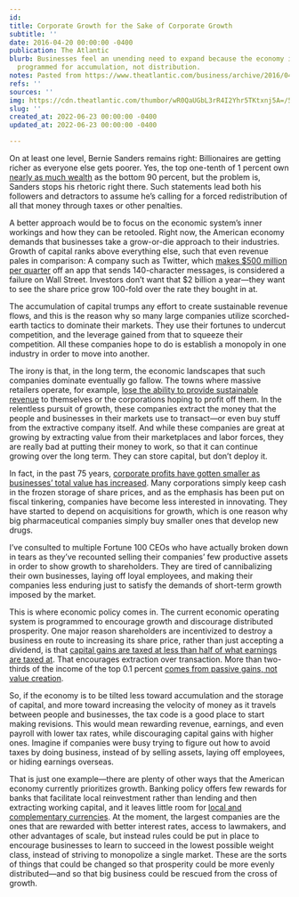 ```yaml
---
id: 
title: Corporate Growth for the Sake of Corporate Growth
subtitle: ''
date: 2016-04-20 00:00:00 -0400
publication: The Atlantic
blurb: Businesses feel an unending need to expand because the economy is currently
  programmed for accumulation, not distribution.
notes: Pasted from https://www.theatlantic.com/business/archive/2016/04/corporate-growth-for-the-sake-of-corporate-growth/479136/
refs: ''
sources: ''
img: https://cdn.theatlantic.com/thumbor/wR0QaUGbL3rR4I2Yhr5TKtxnj5A=/539x907:4766x3285/976x549/media/img/mt/2016/04/AP_524729968989/original.jpg
slug: ''
created_at: 2022-06-23 00:00:00 -0400
updated_at: 2022-06-23 00:00:00 -0400

---
```

On at least one level, Bernie Sanders remains right: Billionaires are getting richer as everyone else gets poorer. Yes, the top one-tenth of 1 percent own [nearly as much wealth](http://www.politifact.com/wisconsin/statements/2015/jul/29/bernie-s/bernie-sanders-madison-claims-top-01-americans-hav/) as the bottom 90 percent, but the problem is, Sanders stops his rhetoric right there. Such statements lead both his followers and detractors to assume he’s calling for a forced redistribution of all that money through taxes or other penalties.

A better approach would be to focus on the economic system’s inner workings and how they can be retooled. Right now, the American economy demands that businesses take a grow-or-die approach to their industries. Growth of capital ranks above everything else, such that even revenue pales in comparison: A company such as Twitter, which [makes $500 million per quarter](http://www.cnbc.com/2015/10/27/twitter-reports-quarterly-earnings.html) off an app that sends 140-character messages, is considered a failure on Wall Street. Investors don’t want that $2 billion a year—they want to see the share price grow 100-fold over the rate they bought in at.

The accumulation of capital trumps any effort to create sustainable revenue flows, and this is the reason why so many large companies utilize scorched-earth tactics to dominate their markets. They use their fortunes to undercut competition, and the leverage gained from that to squeeze their competition. All these companies hope to do is establish a monopoly in one industry in order to move into another.

The irony is that, in the long term, the economic landscapes that such companies dominate eventually go fallow. The towns where massive retailers operate, for example, [lose the ability to provide sustainable revenue](http://www.thefiscaltimes.com/Columns/2016/01/29/Why-Bad-News-Walmart-Good-News-Small-Town-USA) to themselves or the corporations hoping to profit off them. In the relentless pursuit of growth, these companies extract the money that the people and businesses in their markets use to transact—or even buy stuff from the extractive company itself. And while these companies are great at growing by extracting value from their marketplaces and labor forces, they are really bad at putting their money to work, so that it can continue growing over the long term. They can store capital, but don’t deploy it.

In fact, in the past 75 years, [corporate profits have gotten smaller as businesses’ total value has increased](http://www.forbes.com/sites/stevedenning/2012/01/25/shift-index-2011-the-most-important-business-study-ever/#3a451ebd270a). Many corporations simply keep cash in the frozen storage of share prices, and as the emphasis has been put on fiscal tinkering, companies have become less interested in innovating. They have started to depend on acquisitions for growth, which is one reason why big pharmaceutical companies simply buy smaller ones that develop new drugs.

I’ve consulted to multiple Fortune 100 CEOs who have actually broken down in tears as they’ve recounted selling their companies’ few productive assets in order to show growth to shareholders. They are tired of cannibalizing their own businesses, laying off loyal employees, and making their companies less enduring just to satisfy the demands of short-term growth imposed by the market.

This is where economic policy comes in. The current economic operating system is programmed to encourage growth and discourage distributed prosperity. One major reason shareholders are incentivized to destroy a business en route to increasing its share price, rather than just accepting a dividend, is that [capital gains are taxed at less than half of what earnings are taxed at](http://www.schwab.com/public/schwab/nn/articles/Taxes-Whats-New). That encourages extraction over transaction. More than two-thirds of the income of the top 0.1 percent [comes from passive gains, not value creation](http://www.cnbc.com/2015/04/09/where-the-rich-make-their-income.html).

So, if the economy is to be tilted less toward accumulation and the storage of capital, and more toward increasing the velocity of money as it travels between people and businesses, the tax code is a good place to start making revisions. This would mean rewarding revenue, earnings, and even payroll with lower tax rates, while discouraging capital gains with higher ones. Imagine if companies were busy trying to figure out how to avoid taxes by doing business, instead of by selling assets, laying off employees, or hiding earnings overseas.

That is just one example—there are plenty of other ways that the American economy currently prioritizes growth. Banking policy offers few rewards for banks that facilitate local reinvestment rather than lending and then extracting working capital, and it leaves little room for [local and complementary currencies](https://www.theatlantic.com/business/archive/2016/03/douglas-rushkoff-reimagining-money/472335/). At the moment, the largest companies are the ones that are rewarded with better interest rates, access to lawmakers, and other advantages of scale, but instead rules could be put in place to encourage businesses to learn to succeed in the lowest possible weight class, instead of striving to monopolize a single market. These are the sorts of things that could be changed so that prosperity could be more evenly distributed—and so that big business could be rescued from the cross of growth.